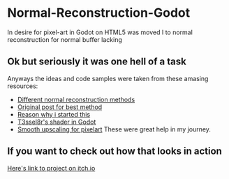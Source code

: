 # Normal-Reconstruction-Godot
In desire for pixel-art in Godot on HTML5 was moved I to normal reconstruction for normal buffer lacking

## Ok but seriously it was one hell of a task
Anyways the ideas and code samples were taken from these amasing resources:
- [Different normal reconstruction methods](https://gist.github.com/bgolus/a07ed65602c009d5e2f753826e8078a0)
- [Original post for best method](https://atyuwen.github.io/posts/normal-reconstruction/)
- [Reason why i started this](https://www.youtube.com/@t3ssel8r)
- [T3ssel8r's shader in Godot](https://godotshaders.com/shader/3d-pixel-art-outline-highlight-post-processing-shader/)
- [Smooth upscaling for pixelart](https://godotshaders.com/shader/sub-pixel-accurate-pixel-sprite-filtering/)
These were great help in my journey.

## If you want to check out how that looks in action
[Here's link to project on itch.io](https://snail-with-tea.itch.io/pixelart-look-with-normal-reconstruct)

